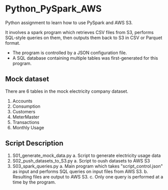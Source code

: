 # Python_PySpark_AWS

Python assignment to learn how to use PySpark and AWS S3. 

It involves a spark program which retrieves CSV files from S3, performs SQL-style queries on them, then outputs them back to S3 in CSV or Parquet format.

* The program is controlled by a JSON configuration file. 
* A SQL database containing multiple tables was first-generated for this program.

## Mock dataset
There are 6 tables in the mock electricity company dataset.

1. Accounts
2. Consumption
3. Customers
4. MeterMaster
5. Transactions
6. Monthly Usage

## Script Description

1. S01_generate_mock_data.py
  a. Script to generate electricity usage data
2. S02_push_datasets_to_S3.py
  a. Script to oush datasets to AWS S3
3. S03_spark_queries.py
  a. Main program which takes "script_control.json" as input and performs SQL queries on input files from AWS S3.
  b. Resulting files are output to AWS S3. 
  c. Only one query is performed at a time by the program.
